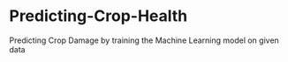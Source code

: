# Predicting-Crop-Health
Predicting Crop Damage by training the Machine Learning model on given data
